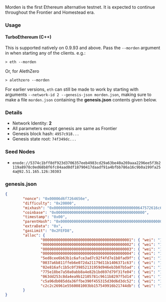 Morden is the first Ethereum alternative testnet. It is expected to continue throughout the Frontier and Homestead era.

### Usage

#### TurboEthereum (C++)

This is supported natively on 0.9.93 and above. Pass the `--morden` argument in when starting any of the clients. e.g.:

```
> eth --morden
```

Or, for AlethZero

```
> alethzero --morden
```

For earlier versions, `eth` can still be made to work by starting with arguments `--network-id 2 --genesis-json morden.json`, making sure to make a file `morden.json` containing the **genesis.json** contents given below.

### Details

- Network Identity: **2**
- All parameters except genesis are same as Frontier
- Genesis block hash: `4957c918...`
- Genesis state root: `74f349dc...`

### Seed Nodes
- `enode://5374c1bff8df923d3706357eeb4983cd29a63be40a269aaa2296ee5f3b2119a8978c0ed68b8f6fc84aad0df18790417daadf91a4bfbb786a16c9b0a199fa254a@92.51.165.126:30303`

### genesis.json

```json
{
        "nonce": "0x00006d6f7264656e",
        "difficulty": "0x20000",
        "mixhash": "0x00000000000000000000000000000000000000647572616c65787365646c6578",
        "coinbase": "0x0000000000000000000000000000000000000000",
        "timestamp": "0x00",
        "parentHash": "0x0000000000000000000000000000000000000000000000000000000000000000",
        "extraData": "0x",
        "gasLimit": "0x2FEFD8",
        "alloc": {
                "0000000000000000000000000000000000000001": { "wei": "1" },
                "0000000000000000000000000000000000000002": { "wei": "1" },
                "0000000000000000000000000000000000000003": { "wei": "1" },
                "0000000000000000000000000000000000000004": { "wei": "1" },
                "5ed8cee6b63b1c6afce3ad7c92f4fd7e1b8fad9f": { "wei": "1606938044258990275541962092341162602522202993782792835301376" },
                "0037a6b811ffeb6e072da21179d11b1406371c63": { "wei": "1606938044258990275541962092341162602522202993782792835301376" },
                "02e816afc1b5c0f39852131959d946eb3b07b5ad": { "wei": "1606938044258990275541962092341162602522202993782792835301376" },
                "775e18be7a50a0abb8a4e82b1bd697d79f31fe04": { "wei": "1606938044258990275541962092341162602522202993782792835301376" },
                "063dd253c8da4ea9b12105781c9611b8297f5d14": { "wei": "1606938044258990275541962092341162602522202993782792835301376" },
                "c5a96db085dda36ffbe390f455315d30d6d3dc52": { "wei": "1606938044258990275541962092341162602522202993782792835301376" },
                "c2c2c26961e5560081003bb157549916b21744db": { "wei": "1606938044258990275541962092341162602522202993782792835301376" }
        }
}
```